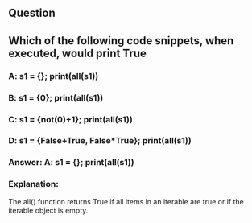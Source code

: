 ## Question
## Which of the following code snippets, when executed, would print True
### A: s1 = {}; print(all(s1))
### B: s1 = {0}; print(all(s1))
### C: s1 = {not(0)+1}; print(all(s1))
### D: s1 = {False+True, False*True}; print(all(s1))
### Answer: A: s1 = {}; print(all(s1))
### Explanation:
The all() function returns True if all items in an iterable are true or if the iterable object is empty.
